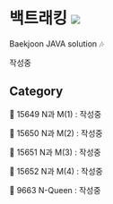 # 백트래킹 <img src = "https://img.shields.io/badge/JAVA-007396?style=for-the-badge&logo=java&logoColor=white">
Baekjoon JAVA solution :notes:

작성중

## Category

:black_square_button: 15649 N과 M(1) : 작성중  

:black_square_button: 15650 N과 M(2) : 작성중

:black_square_button: 15651 N과 M(3) : 작성중

:black_square_button: 15652 N과 M(4) : 작성중

:black_square_button: 9663 N-Queen : 작성중